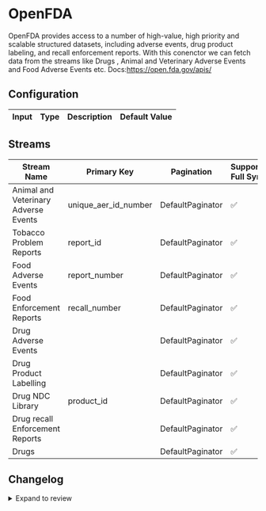 # OpenFDA
OpenFDA provides access to a number of high-value, high priority and scalable structured datasets, including adverse events, drug product labeling, and recall enforcement reports.
With this conenctor we can fetch data from the streams like Drugs , Animal and Veterinary Adverse Events and Food Adverse Events etc.
Docs:https://open.fda.gov/apis/

## Configuration

| Input | Type | Description | Default Value |
|-------|------|-------------|---------------|

## Streams
| Stream Name | Primary Key | Pagination | Supports Full Sync | Supports Incremental |
|-------------|-------------|------------|---------------------|----------------------|
| Animal and Veterinary Adverse Events | unique_aer_id_number | DefaultPaginator | ✅ |  ❌  |
| Tobacco Problem Reports | report_id | DefaultPaginator | ✅ |  ❌  |
| Food Adverse Events | report_number | DefaultPaginator | ✅ |  ❌  |
| Food Enforcement Reports | recall_number | DefaultPaginator | ✅ |  ❌  |
| Drug Adverse Events |  | DefaultPaginator | ✅ |  ❌  |
| Drug Product Labelling |  | DefaultPaginator | ✅ |  ❌  |
| Drug NDC Library | product_id | DefaultPaginator | ✅ |  ❌  |
| Drug recall Enforcement Reports |  | DefaultPaginator | ✅ |  ❌  |
| Drugs |  | DefaultPaginator | ✅ |  ❌  |

## Changelog

<details>
  <summary>Expand to review</summary>

| Version          | Date              | Pull Request | Subject        |
|------------------|-------------------|--------------|----------------|
| 0.0.38 | 2025-10-21 | [68287](https://github.com/airbytehq/airbyte/pull/68287) | Update dependencies |
| 0.0.37 | 2025-10-14 | [67747](https://github.com/airbytehq/airbyte/pull/67747) | Update dependencies |
| 0.0.36 | 2025-10-07 | [67334](https://github.com/airbytehq/airbyte/pull/67334) | Update dependencies |
| 0.0.35 | 2025-09-30 | [66385](https://github.com/airbytehq/airbyte/pull/66385) | Update dependencies |
| 0.0.34 | 2025-09-09 | [65788](https://github.com/airbytehq/airbyte/pull/65788) | Update dependencies |
| 0.0.33 | 2025-08-23 | [65231](https://github.com/airbytehq/airbyte/pull/65231) | Update dependencies |
| 0.0.32 | 2025-08-09 | [64703](https://github.com/airbytehq/airbyte/pull/64703) | Update dependencies |
| 0.0.31 | 2025-08-02 | [64180](https://github.com/airbytehq/airbyte/pull/64180) | Update dependencies |
| 0.0.30 | 2025-07-26 | [63927](https://github.com/airbytehq/airbyte/pull/63927) | Update dependencies |
| 0.0.29 | 2025-07-19 | [63439](https://github.com/airbytehq/airbyte/pull/63439) | Update dependencies |
| 0.0.28 | 2025-07-12 | [63185](https://github.com/airbytehq/airbyte/pull/63185) | Update dependencies |
| 0.0.27 | 2025-07-05 | [62547](https://github.com/airbytehq/airbyte/pull/62547) | Update dependencies |
| 0.0.26 | 2025-06-28 | [62399](https://github.com/airbytehq/airbyte/pull/62399) | Update dependencies |
| 0.0.25 | 2025-06-21 | [61914](https://github.com/airbytehq/airbyte/pull/61914) | Update dependencies |
| 0.0.24 | 2025-06-14 | [60545](https://github.com/airbytehq/airbyte/pull/60545) | Update dependencies |
| 0.0.23 | 2025-05-10 | [60129](https://github.com/airbytehq/airbyte/pull/60129) | Update dependencies |
| 0.0.22 | 2025-05-03 | [59467](https://github.com/airbytehq/airbyte/pull/59467) | Update dependencies |
| 0.0.21 | 2025-04-27 | [59108](https://github.com/airbytehq/airbyte/pull/59108) | Update dependencies |
| 0.0.20 | 2025-04-19 | [58494](https://github.com/airbytehq/airbyte/pull/58494) | Update dependencies |
| 0.0.19 | 2025-04-12 | [57905](https://github.com/airbytehq/airbyte/pull/57905) | Update dependencies |
| 0.0.18 | 2025-04-05 | [57299](https://github.com/airbytehq/airbyte/pull/57299) | Update dependencies |
| 0.0.17 | 2025-03-29 | [56748](https://github.com/airbytehq/airbyte/pull/56748) | Update dependencies |
| 0.0.16 | 2025-03-22 | [56180](https://github.com/airbytehq/airbyte/pull/56180) | Update dependencies |
| 0.0.15 | 2025-03-08 | [55524](https://github.com/airbytehq/airbyte/pull/55524) | Update dependencies |
| 0.0.14 | 2025-03-01 | [55023](https://github.com/airbytehq/airbyte/pull/55023) | Update dependencies |
| 0.0.13 | 2025-02-23 | [54576](https://github.com/airbytehq/airbyte/pull/54576) | Update dependencies |
| 0.0.12 | 2025-02-15 | [53956](https://github.com/airbytehq/airbyte/pull/53956) | Update dependencies |
| 0.0.11 | 2025-02-08 | [53479](https://github.com/airbytehq/airbyte/pull/53479) | Update dependencies |
| 0.0.10 | 2025-02-01 | [53028](https://github.com/airbytehq/airbyte/pull/53028) | Update dependencies |
| 0.0.9 | 2025-01-25 | [52491](https://github.com/airbytehq/airbyte/pull/52491) | Update dependencies |
| 0.0.8 | 2025-01-18 | [51872](https://github.com/airbytehq/airbyte/pull/51872) | Update dependencies |
| 0.0.7 | 2025-01-11 | [51368](https://github.com/airbytehq/airbyte/pull/51368) | Update dependencies |
| 0.0.6 | 2024-12-28 | [50718](https://github.com/airbytehq/airbyte/pull/50718) | Update dependencies |
| 0.0.5 | 2024-12-21 | [50285](https://github.com/airbytehq/airbyte/pull/50285) | Update dependencies |
| 0.0.4 | 2024-12-14 | [49668](https://github.com/airbytehq/airbyte/pull/49668) | Update dependencies |
| 0.0.3 | 2024-12-12 | [49351](https://github.com/airbytehq/airbyte/pull/49351) | Update dependencies |
| 0.0.2 | 2024-12-11 | [49090](https://github.com/airbytehq/airbyte/pull/49090) | Starting with this version, the Docker image is now rootless. Please note that this and future versions will not be compatible with Airbyte versions earlier than 0.64 |
| 0.0.1 | 2024-10-23 | | Initial release by [@ombhardwajj](https://github.com/ombhardwajj) via Connector Builder |

</details>
